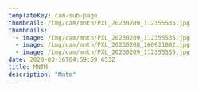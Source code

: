 ```yaml
---
templateKey: cam-sub-page
thumbnail: /img/cam/mntn/PXL_20230209_112355535.jpg
thumbnails:
  - image: /img/cam/mntn/PXL_20230209_112355535.jpg
  - image: /img/cam/mntn/PXL_20230208_160921082.jpg
  - image: /img/cam/mntn/PXL_20230209_112355535.jpg
date: 2020-03-16T04:59:59.653Z
title: MNTM 
description: "Mntm"
---
```

